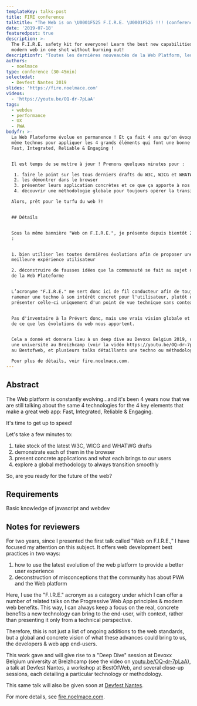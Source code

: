 ```yaml
---
templateKey: talks-post
title: FIRE conference
talktitle: "The Web is on \U0001F525 F.I.R.E. \U0001F525 !!! (conference edition)"
date: '2019-07-18'
featuredpost: true
description: >-
  The F.I.R.E. safety kit for everyone! Learn the best new capabilities of the
  modern web in one shot without burning out!
descriptionfr: "Toutes les dernières nouveautés de la Web Platform, leurs apports niveau UX, et des cas concret ! En un talk ! \U0001F92F\n\n"
authors:
  - noelmace
type: conference (30-45min)
selectedat:
  - Devfest Nantes 2019
slides: 'https://fire.noelmace.com'
videos:
  - 'https://youtu.be/OQ-dr-7pLaA'
tags:
  - webdev
  - performance
  - UX
  - PWA
bodyfr: >-
  La Web Plateforme évolue en permanence ! Et ça fait 4 ans qu'on évoque les 4
  même technos pour appliquer les 4 grands éléments qui font une bonne web app :
  Fast, Integrated, Reliable & Engaging !


  Il est temps de se mettre à jour ! Prenons quelques minutes pour :

   1. faire le point sur les tous derniers drafts du W3C, WICG et WHATWG
   2. les démontrer dans le browser
   3. présenter leurs application concrètes et ce que ça apporte à nos utilisateurs
   4. découvrir une méthodologie globale pour toujours opérer la transition sereinement

  Alors, prêt pour le turfu du web ?!


  ## Détails


  Sous la même bannière "Web on F.I.R.E.", je présente depuis bientôt 2 an deux aspects
  :


  1. bien utiliser les toutes dernières évolutions afin de proposer une
  meilleure expérience utilisateur

  2. déconstruire de fausses idées que la communauté se fait au sujet des PWA et
  de la Web Plateforme


  L’acronyme "F.I.R.E." me sert donc ici de fil conducteur afin de toujours
  ramener une techno à son intérêt concret pour l'utilisateur, plutôt que de
  présenter celle-ci uniquement d'un point de vue technique sans contexte.


  Pas d'inventaire à la Prévert donc, mais une vrais vision globale et concrète
  de ce que les évolutions du web nous apportent.


  Cela a donné et donnera lieu à un deep dive au Devoxx Belgium 2019, un talk au Devfest Nantes 2019,
  une université au Breizhcamp (voir la vidéo https://youtu.be/OQ-dr-7pLaA), un workshop
  au Bestofweb, et plusieurs talks détaillants une techno ou méthodologie en particulier.

  Pour plus de détails, voir fire.noelmace.com.
---
```

## Abstract

The Web platform is constantly evolving...and it's been 4 years now that we are still talking about the same 4 technologies for the 4 key elements that make a great web app: Fast, Integrated, Reliable & Engaging.

It's time to get up to speed!

Let's take a few minutes to:

1. take stock of the latest W3C, WICG and WHATWG drafts
2. demonstrate each of them in the browser
3. present concrete applications and what each brings to our users
4. explore a global methodology to always transition smoothly

So, are you ready for the future of the web?

## Requirements

Basic knowledge of javascript and webdev

## Notes for reviewers

For two years, since I presented the first talk called "Web on F.I.R.E.," I have focused my attention on this subject. It offers web development best practices in two ways:

1. how to use the latest evolution of the web platform to provide a better user experience
2. deconstruction of misconceptions that the community has about PWA and the Web platform

Here, I use the "F.I.R.E." acronym as a category under which I can offer a number of related talks on the Progressive Web App principles & modern web benefits. This way, I can always keep a focus on the real, concrete benefits a new technology can bring to the end-user, with context, rather than presenting it only from a technical perspective.

Therefore, this is not just a list of ongoing additions to the web standards, but a global and concrete vision of what these advances could bring to us, the developers & web app end-users.

This work gave and will give rise to a "Deep Dive" session at Devoxx Belgium university at Breizhcamp (see the video on [youtu.be/OQ-dr-7pLaA](https://youtu.be/OQ-dr-7pLaA)), a talk at Devfest Nantes, a workshop at BestOfWeb, and several close-up sessions, each detailing a particular technology or methodology.

This same talk will also be given soon at [Devfest Nantes](https://devfest.gdgnantes.com/fr/).

For more details, see [fire.noelmace.com](https://fire.noelmace.com).
